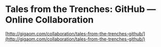 <!--
id: 19969129192
link: http://tumblr.atmos.org/post/19969129192/tales-from-the-trenches-github-online-collaboration
slug: tales-from-the-trenches-github-online-collaboration
date: Mon Mar 26 2012 14:02:58 GMT-0700 (PDT)
publish: 2012-03-026
tags: 
title: Tales from the Trenches: GitHub — Online Collaboration
-->


Tales from the Trenches: GitHub — Online Collaboration
======================================================

[http://gigaom.com/collaboration/tales-from-the-trenches-github/](http://gigaom.com/collaboration/tales-from-the-trenches-github/)

